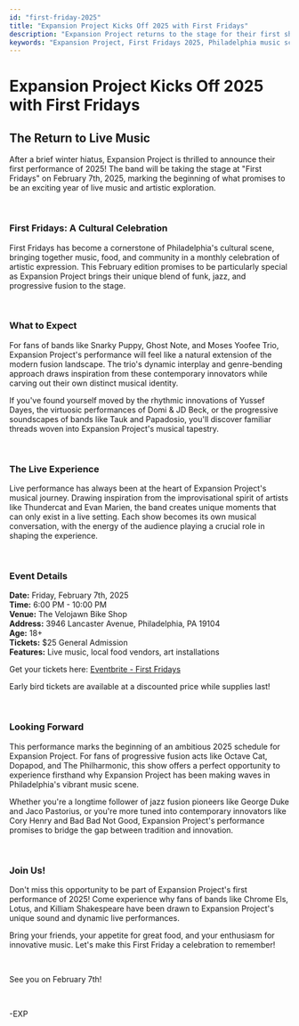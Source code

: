 ```yaml
---
id: "first-friday-2025"
title: "Expansion Project Kicks Off 2025 with First Fridays"
description: "Expansion Project returns to the stage for their first show of 2025 at First Fridays, bringing their signature fusion sound to kick off an exciting year of live music."
keywords: "Expansion Project, First Fridays 2025, Philadelphia music scene, live music, fusion bands, jazz fusion, funk, Snarky Puppy, Ghost Note, Tauk, Papadosio, Moses Yoofee Trio"
---
```


# Expansion Project Kicks Off 2025 with First Fridays

## The Return to Live Music

After a brief winter hiatus, Expansion Project is thrilled to announce their first performance of 2025! The band will be taking the stage at "First Fridays" on February 7th, 2025, marking the beginning of what promises to be an exciting year of live music and artistic exploration.

&nbsp;

### First Fridays: A Cultural Celebration

First Fridays has become a cornerstone of Philadelphia's cultural scene, bringing together music, food, and community in a monthly celebration of artistic expression. This February edition promises to be particularly special as Expansion Project brings their unique blend of funk, jazz, and progressive fusion to the stage.

&nbsp;

### What to Expect

For fans of bands like Snarky Puppy, Ghost Note, and Moses Yoofee Trio, Expansion Project's performance will feel like a natural extension of the modern fusion landscape. The trio's dynamic interplay and genre-bending approach draws inspiration from these contemporary innovators while carving out their own distinct musical identity.

If you've found yourself moved by the rhythmic innovations of Yussef Dayes, the virtuosic performances of Domi & JD Beck, or the progressive soundscapes of bands like Tauk and Papadosio, you'll discover familiar threads woven into Expansion Project's musical tapestry.

&nbsp;

### The Live Experience

Live performance has always been at the heart of Expansion Project's musical journey. Drawing inspiration from the improvisational spirit of artists like Thundercat and Evan Marien, the band creates unique moments that can only exist in a live setting. Each show becomes its own musical conversation, with the energy of the audience playing a crucial role in shaping the experience.

&nbsp;

### Event Details

**Date:** Friday, February 7th, 2025  
**Time:** 6:00 PM - 10:00 PM  
**Venue:** The Velojawn Bike Shop  
**Address:** 3946 Lancaster Avenue, Philadelphia, PA 19104  
**Age:** 18+  
**Tickets:** $25 General Admission  
**Features:** Live music, local food vendors, art installations

Get your tickets here: [Eventbrite - First Fridays](https://www.eventbrite.com/e/first-fridays-tickets-1146206607819?aff=aff0bandsintown&bit_userid=90231148&appId=wf_ybpnyubfg&comeFrom=700&artist_event_id=106352466)

Early bird tickets are available at a discounted price while supplies last!

&nbsp;

### Looking Forward

This performance marks the beginning of an ambitious 2025 schedule for Expansion Project. For fans of progressive fusion acts like Octave Cat, Dopapod, and The Philharmonic, this show offers a perfect opportunity to experience firsthand why Expansion Project has been making waves in Philadelphia's vibrant music scene.

Whether you're a longtime follower of jazz fusion pioneers like George Duke and Jaco Pastorius, or you're more tuned into contemporary innovators like Cory Henry and Bad Bad Not Good, Expansion Project's performance promises to bridge the gap between tradition and innovation.

&nbsp;

### Join Us!

Don't miss this opportunity to be part of Expansion Project's first performance of 2025! Come experience why fans of bands like Chrome Els, Lotus, and Killiam Shakespeare have been drawn to Expansion Project's unique sound and dynamic live performances.

Bring your friends, your appetite for great food, and your enthusiasm for innovative music. Let's make this First Friday a celebration to remember!

&nbsp;

See you on February 7th!

&nbsp;

-EXP 